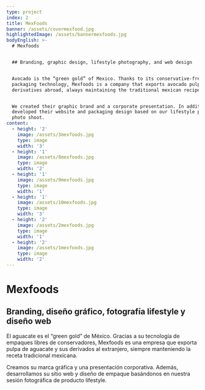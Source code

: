 ```yaml
---
type: project
index: 2
title: MexFoods
banner: /assets/covermexfood.jpg
highlightedImage: /assets/bannermexfoods.jpg
bodyEnglish: >-
  # Mexfoods


  ## Branding, graphic design, lifestyle photography, and web design


  Avocado is the “green gold” of Mexico. Thanks to its conservative-free
  packaging technology, Mexfoods is a company that exports avocado pulp and its
  derivatives abroad, always maintaining the traditional mexican recipe.


  We created their graphic brand and a corporate presentation. In addition, we
  developed their website and packaging design based on our lifestyle product
  photo shoot.
content:
  - height: '2'
    image: /assets/3mexfoods.jpg
    type: image
    width: '3'
  - height: '1'
    image: /assets/8mexfoods.jpg
    type: image
    width: '2'
  - height: '1'
    image: /assets/9mexfoods.jpg
    type: image
    width: '1'
  - height: '1'
    image: /assets/10mexfoods.jpg
    type: image
    width: '3'
  - height: '2'
    image: /assets/2mexfoods.jpg
    type: image
    width: '1'
  - height: '2'
    image: /assets/1mexfoods.jpg
    type: image
    width: '2'
---
```

# Mexfoods

## Branding, diseño gráfico, fotografía lifestyle y diseño web

El aguacate es el “green gold” de México. Gracias a su tecnología de empaques libres de conservadores, Mexfoods es una empresa que exporta pulpa de aguacate y sus derivados al extranjero, siempre manteniendo la receta tradicional mexicana.

Creamos su marca gráfica y una presentación corporativa. Además, desarrollamos su sitio web y diseño de empaque basándonos en nuestra sesión fotográfica de producto lifestyle.
